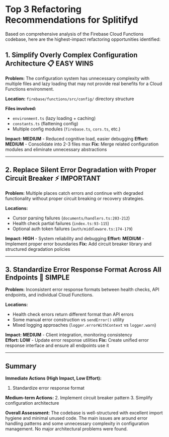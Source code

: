 # Top 3 Refactoring Recommendations for Splitifyd

Based on comprehensive analysis of the Firebase Cloud Functions codebase, here are the highest-impact refactoring opportunities identified:

## 1. **Simplify Overly Complex Configuration Architecture** 📋 **EASY WINS**

**Problem:** The configuration system has unnecessary complexity with multiple files and lazy loading that may not provide real benefits for a Cloud Functions environment.

**Location:** `firebase/functions/src/config/` directory structure

**Files involved:**
- `environment.ts` (lazy loading + caching)
- `constants.ts` (flattening config)
- Multiple config modules (`firebase.ts`, `cors.ts`, etc.)

**Impact:** **MEDIUM** - Reduced cognitive load, easier debugging
**Effort:** **MEDIUM** - Consolidate into 2-3 files max
**Fix:** Merge related configuration modules and eliminate unnecessary abstractions

---

## 2. **Replace Silent Error Degradation with Proper Circuit Breaker** ⚡ **IMPORTANT**

**Problem:** Multiple places catch errors and continue with degraded functionality without proper circuit breaking or recovery strategies.

**Locations:**
- Cursor parsing failures (`documents/handlers.ts:203-212`)
- Health check partial failures (`index.ts:93-115`) 
- Optional auth token failures (`auth/middleware.ts:174-179`)

**Impact:** **HIGH** - System reliability and debugging
**Effort:** **MEDIUM** - Implement proper error boundaries
**Fix:** Add circuit breaker library and structured degradation policies

---

## 3. **Standardize Error Response Format Across All Endpoints** 🎯 **SIMPLE**

**Problem:** Inconsistent error response formats between health checks, API endpoints, and individual Cloud Functions.

**Locations:**
- Health check errors return different format than API errors
- Some manual error construction vs `sendError()` utility
- Mixed logging approaches (`logger.errorWithContext` vs `logger.warn`)

**Impact:** **MEDIUM** - Client integration, monitoring consistency  
**Effort:** **LOW** - Update error response utilities
**Fix:** Create unified error response interface and ensure all endpoints use it

---

## Summary

**Immediate Actions (High Impact, Low Effort):**
1. Standardize error response format

**Medium-term Actions:**
2. Implement circuit breaker pattern
3. Simplify configuration architecture

**Overall Assessment:** The codebase is well-structured with excellent import hygiene and minimal unused code. The main issues are around error handling patterns and some unnecessary complexity in configuration management. No major architectural problems were found.